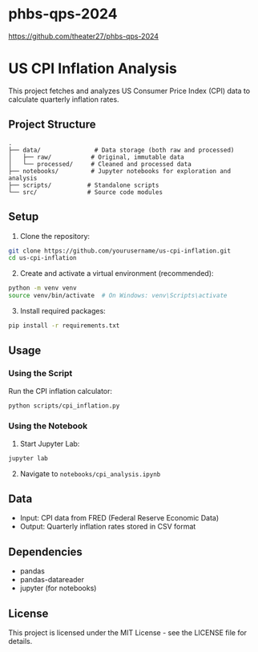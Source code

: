 # phbs-qps-2024
https://github.com/theater27/phbs-qps-2024
# US CPI Inflation Analysis

This project fetches and analyzes US Consumer Price Index (CPI) data to calculate quarterly inflation rates.

## Project Structure

```
.
├── data/               # Data storage (both raw and processed)
│   ├── raw/           # Original, immutable data
│   └── processed/     # Cleaned and processed data
├── notebooks/         # Jupyter notebooks for exploration and analysis
├── scripts/          # Standalone scripts
└── src/              # Source code modules
```

## Setup

1. Clone the repository:
```bash
git clone https://github.com/yourusername/us-cpi-inflation.git
cd us-cpi-inflation
```

2. Create and activate a virtual environment (recommended):
```bash
python -m venv venv
source venv/bin/activate  # On Windows: venv\Scripts\activate
```

3. Install required packages:
```bash
pip install -r requirements.txt
```

## Usage

### Using the Script

Run the CPI inflation calculator:
```bash
python scripts/cpi_inflation.py
```

### Using the Notebook

1. Start Jupyter Lab:
```bash
jupyter lab
```

2. Navigate to `notebooks/cpi_analysis.ipynb`

## Data

- Input: CPI data from FRED (Federal Reserve Economic Data)
- Output: Quarterly inflation rates stored in CSV format

## Dependencies

- pandas
- pandas-datareader
- jupyter (for notebooks)

## License

This project is licensed under the MIT License - see the LICENSE file for details.

